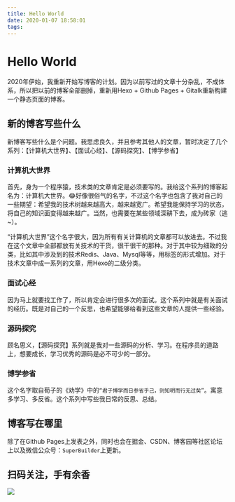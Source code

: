 ```yaml
---
title: Hello World
date: 2020-01-07 18:58:01
tags:
---
```


# Hello World

2020年伊始，我重新开始写博客的计划。因为以前写过的文章十分杂乱，不成体系，所以把以前的博客全部删掉，重新用Hexo + Github Pages + Gitalk重新构建一个静态页面的博客。

## 新的博客写些什么

新博客写些什么是个问题。我思虑良久，并且参考其他人的文章，暂时决定了几个系列：【计算机大世界】、【面试心经】、【源码探究】、【博学参省】


### 计算机大世界

首先，身为一个程序猿，技术类的文章肯定是必须要写的。我给这个系列的博客起名为：计算机大世界。😂好像很俗气的名字，不过这个名字也包含了我对自己的一些期望：希望我的技术树越来越高大，越来越宽广。希望我能保持学习的状态，将自己的知识面变得越来越广。当然，也需要在某些领域深耕下去，成为砖家（逃~）。

“计算机大世界”这个名字很大，因为所有有关计算机的文章都可以放进去。不过我在这个文章中全部都放有关技术的干货，很干很干的那种。对于其中较为细致的分类，比如其中涉及到的技术Redis、Java、Mysql等等，用标签的形式增加。对于技术文章中成一系列的文章，用Hexo的二级分类。

### 面试心经

因为马上就要找工作了，所以肯定会进行很多次的面试。这个系列中就是有关面试的经历。既是对自己的一个反思，也希望能够给看到这些文章的人提供一些经验。

### 源码探究

顾名思义，【源码探究】系列就是我对一些源码的分析、学习。在程序员的道路上，想要成长，学习优秀的源码是必不可少的一部分。

### 博学参省

这个名字取自荀子的《劝学》中的`“君子博学而日参省乎己，则知明而行无过矣”`。寓意多学习、多反省。这个系列中写些我日常的反思、总结。

## 博客写在哪里

除了在Github Pages上发表之外，同时也会在掘金、CSDN、博客园等社区论坛上以及微信公众号：`SuperBuilder`上更新。

## 扫码关注，手有余香

![](https://blog-source-1258302212.cos.ap-beijing.myqcloud.com/20200108195503_dc35dac5c0d673f9e923020fc9b20eee.png)
